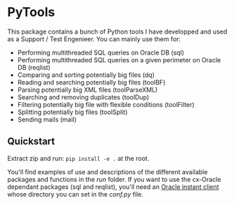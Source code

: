 # PyTools

This package contains a bunch of Python tools I have developped and used as a Support / Test Engenieer.
You can mainly use them for:

- Performing multithreaded SQL queries on Oracle DB (sql)
- Performing multithreaded SQL queries on a given perimeter on Oracle DB (reqlist)
- Comparing and sorting potentially big files (dq)
- Reading and searching potentially big files (toolBF)
- Parsing potentially big XML files (toolParseXML)
- Searching and removing duplicates (toolDup)
- Filtering potentially big file with flexible conditions (toolFilter)
- Splitting potentially big files (toolSplit)
- Sending mails (mail)

## Quickstart

Extract zip and run: `pip install -e .` at the root.

You'll find examples of use and descriptions of the different available packages and functions in the _run_ folder.
If you want to use the cx-Oracle dependant packages (sql and reqlist), you'll need an [Oracle instant client](https://www.oracle.com/uk/database/technologies/instant-client/downloads.html) whose directory you can set in the _conf.py_ file.
